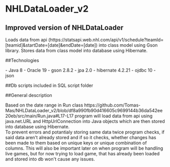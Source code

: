# NHLDataLoader_v2

## Improved version of NHLDataLoader
<p> Loads data from api (https://statsapi.web.nhl.com/api/v1/schedule?teamId=[teamid]&startDate=[date]&endDate=[date]) into class model using Gson library.
    Stores data from class model into database using Hibernate.
</p>

##Technologies
<p>
  - Java 8
  - Oracle 19
  - gson 2.8.2
  - jpa 2.0
  - hibernate 4.2.21
  - ojdbc 10
  - json
</p>

##Db scripts included in SQL script folder

##General description
<p>
  Based on the date range in Run class
  https://github.com/Tomas-Mas/NHLDataLoader_v2/blob/df8a990fb90d416605c9699144b36da542ee20eb/src/main/Run.java#L17-L17
  program will load data from api using java.net.URL and HttpUrlConnection into Java objects which are then stored into database using Hibernate. <br>
  To prevent errors and potantialy storing same data twice program checks, if said data aren't already stored and if so it checks, whether changes has been made to them based on unique keys or unique combination of columns. This will also be important later on when program will be handling live games, but for now trying to load game, that has already been loaded and stored into db won't cause any issues.
</p>